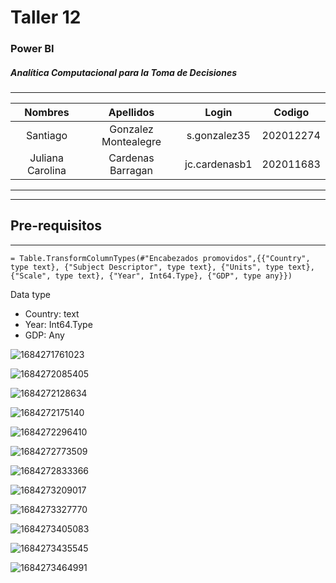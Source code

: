 # Taller 12

### Power BI

##### Analítica Computacional para la Toma de Decisiones

---

|     Nombres      |      Apellidos       |     Login     |  Codigo   |
| :--------------: | :------------------: | :-----------: | :-------: |
|     Santiago     | Gonzalez Montealegre | s.gonzalez35  | 202012274 |
| Juliana Carolina |  Cardenas Barragan   | jc.cardenasb1 | 202011683 |

---

---

## Pre-requisitos

---

```
= Table.TransformColumnTypes(#"Encabezados promovidos",{{"Country", type text}, {"Subject Descriptor", type text}, {"Units", type text}, {"Scale", type text}, {"Year", Int64.Type}, {"GDP", type any}})
```

Data type

- Country: text
- Year: Int64.Type
- GDP: Any

![1684271761023](image/Taller13-Solucion/1684271761023.png)

![1684272085405](image/Taller13-Solucion/1684272085405.png)

![1684272128634](image/Taller13-Solucion/1684272128634.png)

![1684272175140](image/Taller13-Solucion/1684272175140.png)

![1684272296410](image/Taller13-Solucion/1684272296410.png)

![1684272773509](image/Taller13-Solucion/1684272773509.png)

![1684272833366](image/Taller13-Solucion/1684272833366.png)

![1684273209017](image/Taller13-Solucion/1684273209017.png)

![1684273327770](image/Taller13-Solucion/1684273327770.png)

![1684273405083](image/Taller13-Solucion/1684273405083.png)

![1684273435545](image/Taller13-Solucion/1684273435545.png)

![1684273464991](image/Taller13-Solucion/1684273464991.png)
